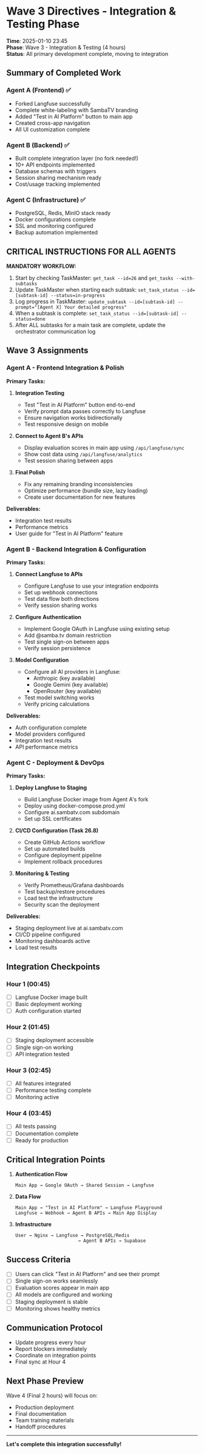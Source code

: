 # Wave 3 Directives - Integration & Testing Phase

**Time**: 2025-01-10 23:45  
**Phase**: Wave 3 - Integration & Testing (4 hours)  
**Status**: All primary development complete, moving to integration

## Summary of Completed Work

### Agent A (Frontend) ✅
- Forked Langfuse successfully
- Complete white-labeling with SambaTV branding
- Added "Test in AI Platform" button to main app
- Created cross-app navigation
- All UI customization complete

### Agent B (Backend) ✅
- Built complete integration layer (no fork needed!)
- 10+ API endpoints implemented
- Database schemas with triggers
- Session sharing mechanism ready
- Cost/usage tracking implemented

### Agent C (Infrastructure) ✅
- PostgreSQL, Redis, MinIO stack ready
- Docker configurations complete
- SSL and monitoring configured
- Backup automation implemented

## CRITICAL INSTRUCTIONS FOR ALL AGENTS

**MANDATORY WORKFLOW:**
1. Start by checking TaskMaster: `get_task --id=26` and `get_tasks --with-subtasks`
2. Update TaskMaster when starting each subtask: `set_task_status --id=[subtask-id] --status=in-progress`
3. Log progress in TaskMaster: `update_subtask --id=[subtask-id] --prompt="[Agent X] Your detailed progress"`
4. When a subtask is complete: `set_task_status --id=[subtask-id] --status=done`
5. After ALL subtasks for a main task are complete, update the orchestrator communication log

## Wave 3 Assignments

### Agent A - Frontend Integration & Polish
**Primary Tasks:**
1. **Integration Testing**
   - Test "Test in AI Platform" button end-to-end
   - Verify prompt data passes correctly to Langfuse
   - Ensure navigation works bidirectionally
   - Test responsive design on mobile

2. **Connect to Agent B's APIs**
   - Display evaluation scores in main app using `/api/langfuse/sync`
   - Show cost data using `/api/langfuse/analytics`
   - Test session sharing between apps

3. **Final Polish**
   - Fix any remaining branding inconsistencies
   - Optimize performance (bundle size, lazy loading)
   - Create user documentation for new features

**Deliverables:**
- Integration test results
- Performance metrics
- User guide for "Test in AI Platform" feature

### Agent B - Backend Integration & Configuration
**Primary Tasks:**
1. **Connect Langfuse to APIs**
   - Configure Langfuse to use your integration endpoints
   - Set up webhook connections
   - Test data flow both directions
   - Verify session sharing works

2. **Configure Authentication**
   - Implement Google OAuth in Langfuse using existing setup
   - Add @samba.tv domain restriction
   - Test single sign-on between apps
   - Verify session persistence

3. **Model Configuration**
   - Configure all AI providers in Langfuse:
     * Anthropic (key available)
     * Google Gemini (key available)
     * OpenRouter (key available)
   - Test model switching works
   - Verify pricing calculations

**Deliverables:**
- Auth configuration complete
- Model providers configured
- Integration test results
- API performance metrics

### Agent C - Deployment & DevOps
**Primary Tasks:**
1. **Deploy Langfuse to Staging**
   - Build Langfuse Docker image from Agent A's fork
   - Deploy using docker-compose.prod.yml
   - Configure ai.sambatv.com subdomain
   - Set up SSL certificates

2. **CI/CD Configuration (Task 26.8)**
   - Create GitHub Actions workflow
   - Set up automated builds
   - Configure deployment pipeline
   - Implement rollback procedures

3. **Monitoring & Testing**
   - Verify Prometheus/Grafana dashboards
   - Test backup/restore procedures
   - Load test the infrastructure
   - Security scan the deployment

**Deliverables:**
- Staging deployment live at ai.sambatv.com
- CI/CD pipeline configured
- Monitoring dashboards active
- Load test results

## Integration Checkpoints

### Hour 1 (00:45)
- [ ] Langfuse Docker image built
- [ ] Basic deployment working
- [ ] Auth configuration started

### Hour 2 (01:45)
- [ ] Staging deployment accessible
- [ ] Single sign-on working
- [ ] API integration tested

### Hour 3 (02:45)
- [ ] All features integrated
- [ ] Performance testing complete
- [ ] Monitoring active

### Hour 4 (03:45)
- [ ] All tests passing
- [ ] Documentation complete
- [ ] Ready for production

## Critical Integration Points

1. **Authentication Flow**
   ```
   Main App → Google OAuth → Shared Session → Langfuse
   ```

2. **Data Flow**
   ```
   Main App → "Test in AI Platform" → Langfuse Playground
   Langfuse → Webhook → Agent B APIs → Main App Display
   ```

3. **Infrastructure**
   ```
   User → Nginx → Langfuse → PostgreSQL/Redis
                          → Agent B APIs → Supabase
   ```

## Success Criteria
- [ ] Users can click "Test in AI Platform" and see their prompt
- [ ] Single sign-on works seamlessly
- [ ] Evaluation scores appear in main app
- [ ] All models are configured and working
- [ ] Staging deployment is stable
- [ ] Monitoring shows healthy metrics

## Communication Protocol
- Update progress every hour
- Report blockers immediately
- Coordinate on integration points
- Final sync at Hour 4

## Next Phase Preview
Wave 4 (Final 2 hours) will focus on:
- Production deployment
- Final documentation
- Team training materials
- Handoff procedures

---
**Let's complete this integration successfully!**